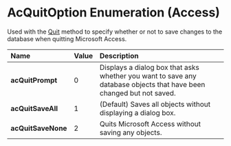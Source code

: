 
# AcQuitOption Enumeration (Access)

Used with the  [Quit](075ad885-f25d-ea2d-bf74-8ec915265c63.md) method to specify whether or not to save changes to the database when quitting Microsoft Access.



|**Name**|**Value**|**Description**|
|:-----|:-----|:-----|
| **acQuitPrompt**|0|Displays a dialog box that asks whether you want to save any database objects that have been changed but not saved. |
| **acQuitSaveAll**|1|(Default) Saves all objects without displaying a dialog box.|
| **acQuitSaveNone**|2|Quits Microsoft Access without saving any objects.|
